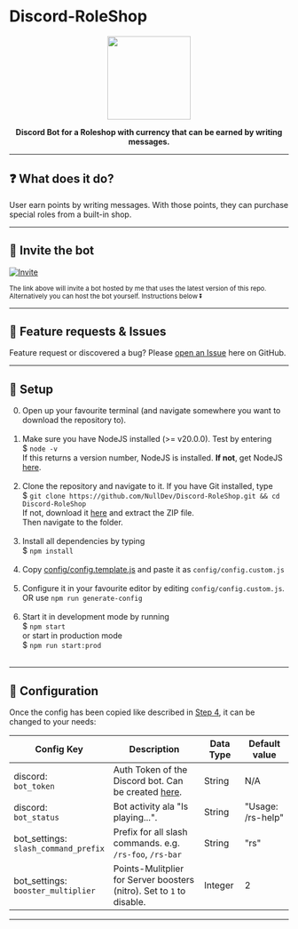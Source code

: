 # Discord-RoleShop

<p align="center"><img height="150" width="auto" src="https://cdn.discordapp.com/avatars/1102551839674740737/3354a0eebe93a021d96e53c271b0316e.webp?size=128" /></p>
<p align="center"><b>Discord Bot for a Roleshop with currency that can be earned by writing messages.</b></p>
<hr>

## :question: What does it do?

User earn points by writing messages. With those points, they can purchase special roles from a built-in shop.

<hr>

## :satellite: Invite the bot

[![Invite](https://img.shields.io/badge/Invite-37a779?style=for-the-badge)](https://discordapp.com/oauth2/authorize?client_id=1102551839674740737&scope=bot&permissions=1099780064256)

<sub>The link above will invite a bot hosted by me that uses the latest version of this repo. Alternatively you can host the bot yourself. Instructions below ⏬ </sub>

<hr>

## :diamond_shape_with_a_dot_inside: Feature requests & Issues

Feature request or discovered a bug? Please [open an Issue](https://github.com/NullDev/Discord-RoleShop/issues/new/choose) here on GitHub.

<hr>

## :wrench: Setup

0. Open up your favourite terminal (and navigate somewhere you want to download the repository to). <br><br>
1. Make sure you have NodeJS installed (>= v20.0.0). Test by entering <br>
$ `node -v` <br>
If this returns a version number, NodeJS is installed. **If not**, get NodeJS <a href="https://nodejs.org/en/download/package-manager/">here</a>. <br><br>
2. Clone the repository and navigate to it. If you have Git installed, type <br>
$ `git clone https://github.com/NullDev/Discord-RoleShop.git && cd Discord-RoleShop` <br>
If not, download it <a href="https://github.com/NullDev/Discord-RoleShop/archive/master.zip">here</a> and extract the ZIP file.<br>
Then navigate to the folder.<br><br>
3. Install all dependencies by typing <br>
$ `npm install`<br><br>
4. Copy [config/config.template.js](https://github.com/NullDev/Discord-RoleShop/blob/master/config/config.template.js) and paste it as `config/config.custom.js` <br><br>
5. Configure it in your favourite editor by editing `config/config.custom.js`. OR use `npm run generate-config`<br><br>
6. Start it in development mode by running <br>
$ `npm start` <br>
or start in production mode <br>
$ `npm run start:prod` <br><br>

<hr>

## :nut_and_bolt: Configuration

Once the config has been copied like described in [Step 4](#wrench-setup), it can be changed to your needs:

| Config Key | Description | Data Type | Default value |
| ---------- | --------- | ------------------ | ------------ |
| discord: <br> `bot_token` | Auth Token of the Discord bot. Can be created [here](https://discordapp.com/developers/). | String | N/A |
| discord: <br> `bot_status` | Bot activity ala "Is playing...". | String | "Usage: /rs-help"
| bot_settings: <br> `slash_command_prefix` | Prefix for all slash commands. e.g. `/rs-foo`, `/rs-bar` | String | "rs" |
| bot_settings: <br> `booster_multiplier` | Points-Mulitplier for Server boosters (nitro). Set to `1` to disable. | Integer | 2 | 

<hr>
